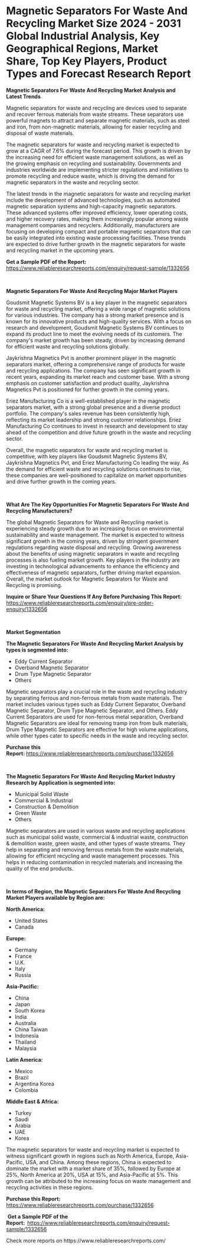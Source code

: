 <p><h1>Magnetic Separators For Waste And Recycling Market Size 2024 - 2031 Global Industrial Analysis, Key Geographical Regions, Market Share, Top Key Players, Product Types and Forecast Research Report</h1></p><p><strong>Magnetic Separators For Waste And Recycling Market Analysis and Latest Trends</strong></p>
<p><p>Magnetic separators for waste and recycling are devices used to separate and recover ferrous materials from waste streams. These separators use powerful magnets to attract and separate magnetic materials, such as steel and iron, from non-magnetic materials, allowing for easier recycling and disposal of waste materials.</p><p>The magnetic separators for waste and recycling market is expected to grow at a CAGR of 7.6% during the forecast period. This growth is driven by the increasing need for efficient waste management solutions, as well as the growing emphasis on recycling and sustainability. Governments and industries worldwide are implementing stricter regulations and initiatives to promote recycling and reduce waste, which is driving the demand for magnetic separators in the waste and recycling sector.</p><p>The latest trends in the magnetic separators for waste and recycling market include the development of advanced technologies, such as automated magnetic separation systems and high-capacity magnetic separators. These advanced systems offer improved efficiency, lower operating costs, and higher recovery rates, making them increasingly popular among waste management companies and recyclers. Additionally, manufacturers are focusing on developing compact and portable magnetic separators that can be easily integrated into existing waste processing facilities. These trends are expected to drive further growth in the magnetic separators for waste and recycling market in the upcoming years.</p></p>
<p><strong>Get a Sample PDF of the Report:&nbsp;</strong> <a href="https://www.reliableresearchreports.com/enquiry/request-sample/1332656">https://www.reliableresearchreports.com/enquiry/request-sample/1332656</a></p>
<p>&nbsp;</p>
<p><strong>Magnetic Separators For Waste And Recycling Major Market Players</strong></p>
<p><p>Goudsmit Magnetic Systems BV is a key player in the magnetic separators for waste and recycling market, offering a wide range of magnetic solutions for various industries. The company has a strong market presence and is known for its innovative products and high-quality services. With a focus on research and development, Goudsmit Magnetic Systems BV continues to expand its product line to meet the evolving needs of its customers. The company's market growth has been steady, driven by increasing demand for efficient waste and recycling solutions globally.</p><p>Jaykrishna Magnetics Pvt is another prominent player in the magnetic separators market, offering a comprehensive range of products for waste and recycling applications. The company has seen significant growth in recent years, expanding its market reach and customer base. With a strong emphasis on customer satisfaction and product quality, Jaykrishna Magnetics Pvt is positioned for further growth in the coming years.</p><p>Eriez Manufacturing Co is a well-established player in the magnetic separators market, with a strong global presence and a diverse product portfolio. The company's sales revenue has been consistently high, reflecting its market leadership and strong customer relationships. Eriez Manufacturing Co continues to invest in research and development to stay ahead of the competition and drive future growth in the waste and recycling sector.</p><p>Overall, the magnetic separators for waste and recycling market is competitive, with key players like Goudsmit Magnetic Systems BV, Jaykrishna Magnetics Pvt, and Eriez Manufacturing Co leading the way. As the demand for efficient waste and recycling solutions continues to rise, these companies are well-positioned to capitalize on market opportunities and drive further growth in the coming years.</p></p>
<p>&nbsp;</p>
<p><strong>What Are The Key Opportunities For Magnetic Separators For Waste And Recycling Manufacturers?</strong></p>
<p><p>The global Magnetic Separators for Waste and Recycling market is experiencing steady growth due to an increasing focus on environmental sustainability and waste management. The market is expected to witness significant growth in the coming years, driven by stringent government regulations regarding waste disposal and recycling. Growing awareness about the benefits of using magnetic separators in waste and recycling processes is also fueling market growth. Key players in the industry are investing in technological advancements to enhance the efficiency and effectiveness of magnetic separators, further driving market expansion. Overall, the market outlook for Magnetic Separators for Waste and Recycling is promising.</p></p>
<p><strong>Inquire or Share Your Questions If Any Before Purchasing This Report:</strong> <a href="https://www.reliableresearchreports.com/enquiry/pre-order-enquiry/1332656">https://www.reliableresearchreports.com/enquiry/pre-order-enquiry/1332656</a></p>
<p>&nbsp;</p>
<p><strong>Market Segmentation</strong></p>
<p><strong>The Magnetic Separators For Waste And Recycling Market Analysis by types is segmented into:</strong></p>
<p><ul><li>Eddy Current Separator</li><li>Overband Magnetic Separator</li><li>Drum Type Magnetic Separator</li><li>Others</li></ul></p>
<p><p>Magnetic separators play a crucial role in the waste and recycling industry by separating ferrous and non-ferrous metals from waste materials. The market includes various types such as Eddy Current Separator, Overband Magnetic Separator, Drum Type Magnetic Separator, and Others. Eddy Current Separators are used for non-ferrous metal separation, Overband Magnetic Separators are ideal for removing tramp iron from bulk materials, Drum Type Magnetic Separators are effective for high volume applications, while other types cater to specific needs in the waste and recycling sector.</p></p>
<p><strong>Purchase this Report:&nbsp;</strong><a href="https://www.reliableresearchreports.com/purchase/1332656">https://www.reliableresearchreports.com/purchase/1332656</a></p>
<p>&nbsp;</p>
<p><strong>The Magnetic Separators For Waste And Recycling Market Industry Research by Application is segmented into:</strong></p>
<p><ul><li>Municipal Solid Waste</li><li>Commercial & Industrial</li><li>Construction & Demolition</li><li>Green Waste</li><li>Others</li></ul></p>
<p><p>Magnetic separators are used in various waste and recycling applications such as municipal solid waste, commercial & industrial waste, construction & demolition waste, green waste, and other types of waste streams. They help in separating and removing ferrous metals from the waste materials, allowing for efficient recycling and waste management processes. This helps in reducing contamination in recycled materials and increasing the quality of the end products.</p></p>
<p>&nbsp;</p>
<p><strong>In terms of Region, the Magnetic Separators For Waste And Recycling Market Players available by Region are:</strong></p>
<p>
    <p> <strong> North America: </strong>
        <ul>
            <li>United States</li>
            <li>Canada</li>
        </ul>
        </p> 
    <p> <strong> Europe: </strong>
        <ul>
            <li>Germany</li>
            <li>France</li>
            <li>U.K.</li>
            <li>Italy</li>
            <li>Russia</li>
        </ul>
        </p> 
    <p> <strong> Asia-Pacific: </strong>
        <ul>
            <li>China</li>
            <li>Japan</li>
            <li>South Korea</li>
            <li>India</li>
            <li>Australia</li>
            <li>China Taiwan</li>
            <li>Indonesia</li>
            <li>Thailand</li>
            <li>Malaysia</li>
        </ul>
        </p> 
    <p> <strong> Latin America: </strong>
        <ul>
            <li>Mexico</li>
            <li>Brazil</li>
            <li>Argentina Korea</li>
            <li>Colombia</li>
        </ul>
        </p> 
    <p> <strong> Middle East & Africa: </strong>
        <ul>
            <li>Turkey</li>
            <li>Saudi</li>
            <li>Arabia</li>
            <li>UAE</li>
            <li>Korea</li>
        </ul>
    </p>
    </p>
<p><p>The magnetic separators for waste and recycling market is expected to witness significant growth in regions such as North America, Europe, Asia-Pacific, USA, and China. Among these regions, China is expected to dominate the market with a market share of 35%, followed by Europe at 25%, North America at 20%, USA at 15%, and Asia-Pacific at 5%. This growth can be attributed to the increasing focus on waste management and recycling activities in these regions.</p></p>
<p><strong>Purchase this Report: </strong><a href="https://www.reliableresearchreports.com/purchase/1332656">https://www.reliableresearchreports.com/purchase/1332656</a></p>
<p>&nbsp;<strong>Get a Sample PDF of the Report:&nbsp;&nbsp;</strong><a href="https://www.reliableresearchreports.com/enquiry/request-sample/1332656">https://www.reliableresearchreports.com/enquiry/request-sample/1332656</a></p>
<p><strong></strong></p>
<p>Check more reports on https://www.reliableresearchreports.com/</p>